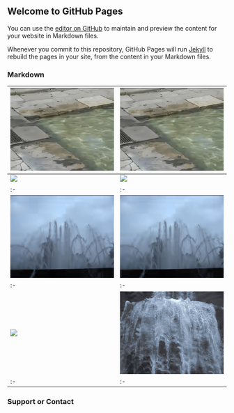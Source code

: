 ## Welcome to GitHub Pages

You can use the [editor on GitHub](https://github.com/SuhongWang/Pages/edit/master/index.md) to maintain and preview the content for your website in Markdown files.

Whenever you commit to this repository, GitHub Pages will run [Jekyll](https://jekyllrb.com/) to rebuild the pages in your site, from the content in your Markdown files.

### Markdown

|![](anchor/anchor1.gif)|![](test/test1.gif)|
|:-|:-|
|![](anchor/anchor2.gif)|![](test/test2.gif)|
|:-|:-|
|![](anchor/anchor4.gif)|![](test/test4.gif)|
|:-|:-|
|![](anchor/anchor8.gif)|![](test/test8.gif)|
|:-|:-|
### Support or Contact

